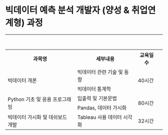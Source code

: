 # 빅데이터 예측 분석 개발자 (양성 & 취업연계형) 과정
 
-------------

<br/>

<div style="text-align:center; width:100%;">
  <table style="margin-left:auto; margin-right:auto;">
    <tr>
      <th>과목명</th>
      <th>세부내용</th>
      <th>교육일수</th>
    </tr>
    <tr>
      <td rowspan="2">빅데이터 개론</td>
      <td> 빅데이터 관련 기술 및 동향</td>
      <td rowspan="2"> 40시간</td>
    </tr>
    <tr>
      <td> 빅데이터 통계학</td>
      <td> </td>
    </tr>
    <tr>
      <td rowspan="2">Python 기초 및 응용 프로그래밍</td>
      <td> 입출력 및 기본문법</td>
      <td rowspan="2">80시간</td>
    </tr>
    <tr>
      <td> Pandas, 데이터 가시화</td>
      <td> </td>
    </tr>
    <tr>
      <td>빅데이터 가시화 및 데쉬보드 개발</td>
      <td> Tableau 사용 데이터 시각화 </td>
      <td>32시간</td>
    </tr>
  </table>
</div>

<br/>


